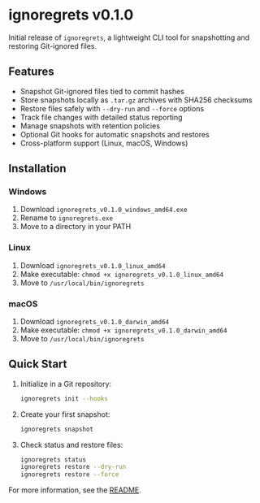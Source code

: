# ignoregrets v0.1.0

Initial release of `ignoregrets`, a lightweight CLI tool for snapshotting and restoring Git-ignored files.

## Features

- Snapshot Git-ignored files tied to commit hashes
- Store snapshots locally as `.tar.gz` archives with SHA256 checksums
- Restore files safely with `--dry-run` and `--force` options
- Track file changes with detailed status reporting
- Manage snapshots with retention policies
- Optional Git hooks for automatic snapshots and restores
- Cross-platform support (Linux, macOS, Windows)

## Installation

### Windows
1. Download `ignoregrets_v0.1.0_windows_amd64.exe`
2. Rename to `ignoregrets.exe`
3. Move to a directory in your PATH

### Linux
1. Download `ignoregrets_v0.1.0_linux_amd64`
2. Make executable: `chmod +x ignoregrets_v0.1.0_linux_amd64`
3. Move to `/usr/local/bin/ignoregrets`

### macOS
1. Download `ignoregrets_v0.1.0_darwin_amd64`
2. Make executable: `chmod +x ignoregrets_v0.1.0_darwin_amd64`
3. Move to `/usr/local/bin/ignoregrets`

## Quick Start

1. Initialize in a Git repository:
   ```bash
   ignoregrets init --hooks
   ```

2. Create your first snapshot:
   ```bash
   ignoregrets snapshot
   ```

3. Check status and restore files:
   ```bash
   ignoregrets status
   ignoregrets restore --dry-run
   ignoregrets restore --force
   ```

For more information, see the [README](README.md). 